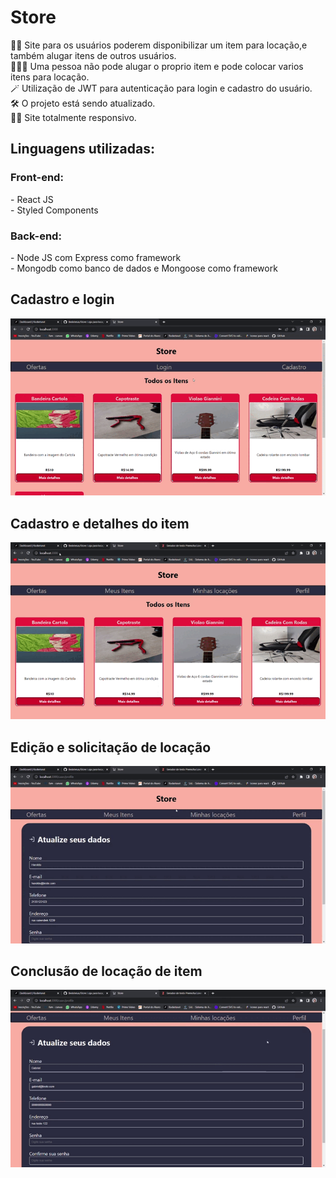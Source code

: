 <h1>Store</h1>
👨‍💻 Site para os usuários poderem disponibilizar um item para locação,e também alugar itens de outros usuários.<br>
🧑🏽‍🦰 Uma pessoa não pode alugar o proprio item e pode colocar varios itens para locação.<br>
🪄 Utilização de JWT para autenticação para login e cadastro do usuário.<br>
🛠️ O projeto está sendo atualizado.<br>
🤏🏽 Site totalmente responsivo.

<h2>Linguagens utilizadas:</h2>
    <h3>Front-end:</h3>
    - React JS <br>
    - Styled Components
    <h3>Back-end:</h3>
    - Node JS com Express como framework<br>
    - Mongodb como banco de dados e Mongoose como framework<p></p>
    
<h2>Cadastro e login</h2>  
<img src ="for_readme/cadastro_login.gif">

<h2>Cadastro e detalhes do item</h2>  
<img src ="for_readme/cadastro_detalhes_item.gif">

<h2>Edição e solicitação de locação</h2>  
<img src ="for_readme/edicao_solicitacao.gif">

<h2>Conclusão de locação de item</h2>  
<img src ="for_readme/concluir_locacao.gif">
